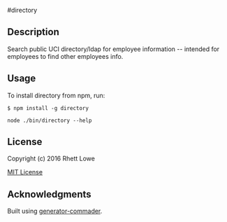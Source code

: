 #directory

## Description

Search public UCI directory/ldap for employee information -- intended for employees to find other employees info.

## Usage

To install directory from npm, run:

```
$ npm install -g directory
```

```node ./bin/directory --help```

## License

Copyright (c) 2016 Rhett Lowe

[MIT License](http://en.wikipedia.org/wiki/MIT_License)

## Acknowledgments

Built using [generator-commader](https://github.com/Hypercubed/generator-commander).

